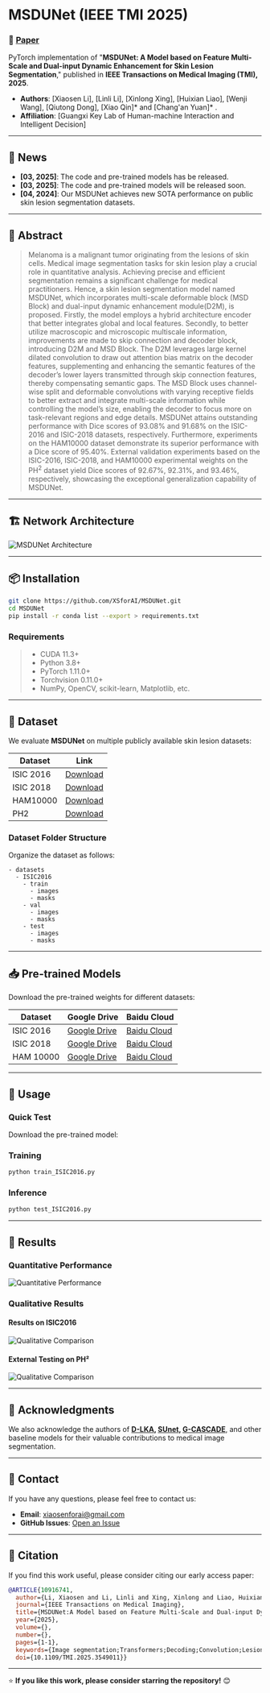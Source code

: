 # MSDUNet (IEEE TMI 2025)

### 📖 [**Paper**](https://ieeexplore.ieee.org/document/10916741)

PyTorch implementation of "**MSDUNet: A Model based on Feature Multi-Scale and Dual-input Dynamic Enhancement for Skin Lesion Segmentation**," published in **IEEE Transactions on Medical Imaging (TMI), 2025**.

- **Authors**: [Xiaosen Li], [Linli Li], [Xinlong Xing], [Huixian Liao], [Wenji Wang], [Qiutong Dong], [Xiao Qin]* and [Chang'an Yuan]* .
- **Affiliation**: [Guangxi Key Lab of Human-machine Interaction and Intelligent Decision]

---

## 🚀 News
- **[03, 2025]**: The code and pre-trained models has be released.
- **[03, 2025]**: The code and pre-trained models will be released soon.
- **[04, 2024]**: Our MSDUNet achieves new SOTA performance on public skin lesion segmentation datasets.

---

## 📜 Abstract
> Melanoma is a malignant tumor originating from the lesions of skin cells. Medical image segmentation tasks for skin lesion play a crucial role in quantitative analysis. Achieving precise and efficient segmentation remains a significant challenge for medical practitioners. Hence, a skin lesion segmentation model named MSDUNet, which incorporates multi-scale deformable block (MSD Block) and dual-input dynamic enhancement module(D2M), is proposed. Firstly, the model employs a hybrid architecture encoder that better integrates global and local features. Secondly, to better utilize macroscopic and microscopic multiscale information, improvements are made to skip connection and decoder block, introducing D2M and MSD Block. The D2M leverages large kernel dilated convolution to draw out attention bias matrix on the decoder features, supplementing and enhancing the semantic features of the decoder’s lower layers transmitted through skip connection features, thereby compensating semantic gaps. The MSD Block uses channel-wise split and deformable convolutions with varying receptive fields to better extract and integrate multi-scale information while controlling the model’s size, enabling the decoder to focus more on task-relevant regions and edge details. MSDUNet attains outstanding performance with Dice scores of 93.08\% and 91.68\% on the ISIC-2016 and ISIC-2018 datasets, respectively. Furthermore, experiments on the HAM10000 dataset demonstrate its superior performance with a Dice score of 95.40\%. External validation experiments based on the ISIC-2016, ISIC-2018, and HAM10000 experimental weights on the PH$^2$ dataset yield Dice scores of 92.67\%, 92.31\%, and 93.46\%, respectively, showcasing the exceptional generalization capability of MSDUNet.

---

## 🏗️ Network Architecture
![MSDUNet Architecture](./figs/MSDUNet_Arch.png)

---

## 📦 Installation
```bash
git clone https://github.com/XSforAI/MSDUNet.git
cd MSDUNet
pip install -r conda list --export > requirements.txt

```

### **Requirements**
> * CUDA 11.3+
> * Python 3.8+
> * PyTorch 1.11.0+
> * Torchvision 0.11.0+
> * NumPy, OpenCV, scikit-learn, Matplotlib, etc.

---

## 📂 Dataset
We evaluate **MSDUNet** on multiple publicly available skin lesion datasets:

| Dataset   | Link                                                                          |
|-----------|-------------------------------------------------------------------------------|
| ISIC 2016 | [Download](https://challenge.isic-archive.com/data/#2016)                     |
| ISIC 2018 | [Download](https://challenge.isic-archive.com/data/#2018)                     |
| HAM10000  | [Download](https://www.kaggle.com/datasets/kmader/skin-cancer-mnist-ham10000) |
| PH2       | [Download](https://www.fc.up.pt/addi/ph2%20database.html)                     |

### **Dataset Folder Structure**
Organize the dataset as follows:
```
- datasets
  - ISIC2016
    - train
      - images
      - masks
    - val
      - images
      - masks
    - test
      - images
      - masks
```

---

## 📥 Pre-trained Models
Download the pre-trained weights for different datasets:

| Dataset   | Google Drive | Baidu Cloud                                                             |
|-----------|--------------|-------------------------------------------------------------------------|
| ISIC 2016 | [Google Drive](https://drive.google.com/file/d/1HwBx0DDRB-C7R89GTxcypTtM9WFU-hCu/view?usp=drive_link) | [Baidu Cloud](https://pan.baidu.com/s/1AnFOs6_xKOv75IdNl6h4aA?pwd=jxrw) |
| ISIC 2018 | [Google Drive](https://drive.google.com/file/d/1g5D_KszuwionLI-Vm5AHGDomaMbkBG15/view?usp=drive_link) | [Baidu Cloud](https://pan.baidu.com/s/1oSjbGQgNdurzsKTIDYzGow?pwd=4n3j) |
| HAM 10000 | [Google Drive](https://drive.google.com/file/d/182GsjXU1xELDBfAatrj-i7TfkFZ-bbEK/view?usp=drive_link) | [Baidu Cloud](https://pan.baidu.com/s/1XWnUuQM5sdKhy122RZmonQ?pwd=jz7e) |

---

## 🏃 Usage
### **Quick Test**
Download the pre-trained model:

### **Training**
```bash
python train_ISIC2016.py
```

### **Inference**
```bash
python test_ISIC2016.py
```

---

## 🎯 Results
### **Quantitative Performance**
![Quantitative Performance](./figs/quantitative_results.png)

### **Qualitative Results**
#### **Results on ISIC2016**
![Qualitative Comparison](./figs/qualitative_results_1.png)

#### **External Testing on PH²**
![Qualitative Comparison](./figs/qualitative_results_2.png)

---

## 🙏 Acknowledgments
We also acknowledge the authors of **[D-LKA](https://github.com/xmindflow/deformableLKA), [SUnet](https://github.com/XSforAI/SUnet), [G-CASCADE](https://github.com/SLDGroup/G-CASCADE)**, and other baseline models for their valuable contributions to medical image segmentation.

---

## 📩 Contact
If you have any questions, please feel free to contact us:
- **Email**: xiaosenforai@gmail.com
- **GitHub Issues**: [Open an Issue](https://github.com/XSforAI/MSDUNet/issues)

---

## 📖 Citation
If you find this work useful, please consider citing our early access paper:
```bibtex
@ARTICLE{10916741,
  author={Li, Xiaosen and Li, Linli and Xing, Xinlong and Liao, Huixian and Wang, Wenji and Dong, Qiutong and Qin, Xiao and Yuan, Chang’an},
  journal={IEEE Transactions on Medical Imaging}, 
  title={MSDUNet:A Model based on Feature Multi-Scale and Dual-input Dynamic Enhancement for Skin Lesion Segmentation}, 
  year={2025},
  volume={},
  number={},
  pages={1-1},
  keywords={Image segmentation;Transformers;Decoding;Convolution;Lesions;Feature extraction;Skin;Semantics;Kernel;Adaptation models;Hybrid architecture;skin lesion segmentation;multi-scale method;deformable convolution;feature enhancement},
  doi={10.1109/TMI.2025.3549011}}
```

---

⭐ **If you like this work, please consider starring the repository!** 😊

